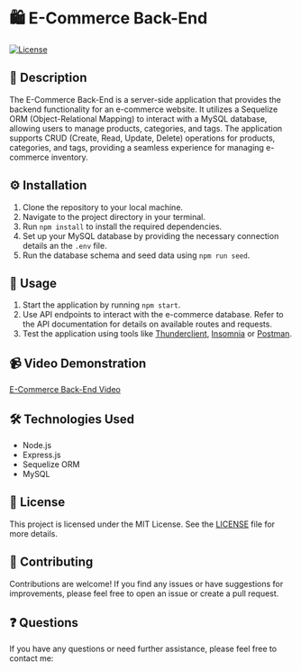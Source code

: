 # 🛍️ E-Commerce Back-End

[![License](https://img.shields.io/badge/license-MIT-blue.svg)](https://opensource.org/licenses/MIT)

## 📝 Description

The E-Commerce Back-End is a server-side application that provides the backend functionality for an e-commerce website. It utilizes a Sequelize ORM (Object-Relational Mapping) to interact with a MySQL database, allowing users to manage products, categories, and tags. The application supports CRUD (Create, Read, Update, Delete) operations for products, categories, and tags, providing a seamless experience for managing e-commerce inventory.

## ⚙️ Installation

1. Clone the repository to your local machine.
2. Navigate to the project directory in your terminal.
3. Run `npm install` to install the required dependencies.
4. Set up your MySQL database by providing the necessary connection details an the `.env` file.
5. Run the database schema and seed data using `npm run seed`.

## 🚀 Usage

1. Start the application by running `npm start`.
2. Use API endpoints to interact with the e-commerce database. Refer to the API documentation for details on available routes and requests.
3. Test the application using tools like [Thunderclient](https://www.thunderclient.com/), [Insomnia](https://insomnia.rest/) or [Postman](https://www.postman.com/).

## 📹 Video Demonstration
[E-Commerce Back-End Video](/E-Commerce_Back-End.webm) 

## 🛠️ Technologies Used

- Node.js
- Express.js
- Sequelize ORM
- MySQL

## 📜 License

This project is licensed under the MIT License. See the [LICENSE](LICENSE) file for more details.

## 🤝 Contributing

Contributions are welcome! If you find any issues or have suggestions for improvements, please feel free to open an issue or create a pull request.

## ❓ Questions

If you have any questions or need further assistance, please feel free to contact me: